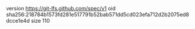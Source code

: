 version https://git-lfs.github.com/spec/v1
oid sha256:218784b1573fd281e517791b52bab571dd5cd023efa712d2b2075ed8dcce1e4d
size 110
